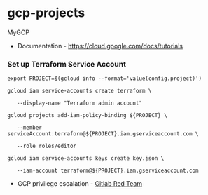 # gcp-projects
MyGCP

* Documentation - https://cloud.google.com/docs/tutorials

### Set up Terraform Service Account

```
export PROJECT=$(gcloud info --format='value(config.project)')

gcloud iam service-accounts create terraform \

   --display-name "Terraform admin account"

gcloud projects add-iam-policy-binding ${PROJECT} \

   --member serviceAccount:terraform@${PROJECT}.iam.gserviceaccount.com \

   --role roles/editor

gcloud iam service-accounts keys create key.json \

   --iam-account terraform@${PROJECT}.iam.gserviceaccount.com
```

* GCP privilege escalation - [Gitlab Red Team](https://about.gitlab.com/blog/2020/02/12/plundering-gcp-escalating-privileges-in-google-cloud-platform/?utm_medium=social&utm_source=twitter&utm_campaign=blog)
